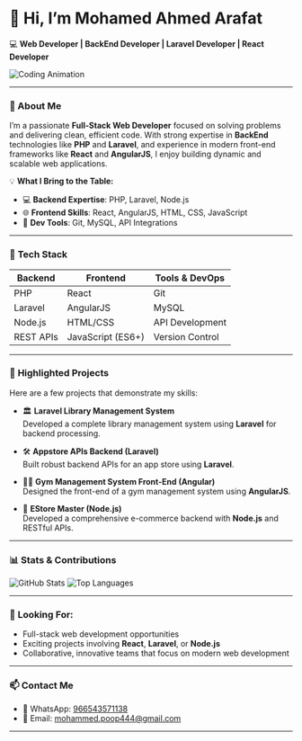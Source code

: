 # 👋 Hi, I’m **Mohamed Ahmed Arafat**

💻 **Web Developer | BackEnd Developer | Laravel Developer | React Developer**

![Coding Animation](https://media.giphy.com/media/qgQUggAC3Pfv687qPC/giphy.gif)

---

### 🌟 About Me

I’m a passionate **Full-Stack Web Developer** focused on solving problems and delivering clean, efficient code. With strong expertise in **BackEnd** technologies like **PHP** and **Laravel**, and experience in modern front-end frameworks like **React** and **AngularJS**, I enjoy building dynamic and scalable web applications.

💡 **What I Bring to the Table:**
- 💻 **Backend Expertise**: PHP, Laravel, Node.js
- 🌐 **Frontend Skills**: React, AngularJS, HTML, CSS, JavaScript
- 🚀 **Dev Tools**: Git, MySQL, API Integrations

---

### 🚀 **Tech Stack**
| **Backend**       | **Frontend**         | **Tools & DevOps** |
|-------------------|----------------------|--------------------|
| PHP               | React                | Git                |
| Laravel           | AngularJS            | MySQL              |
| Node.js           | HTML/CSS             | API Development    |
| REST APIs         | JavaScript (ES6+)     | Version Control    |

---

### 🌟 **Highlighted Projects**

Here are a few projects that demonstrate my skills:

- 🏛️ **Laravel Library Management System**  
  Developed a complete library management system using **Laravel** for backend processing.

- 🛠️ **Appstore APIs Backend (Laravel)**  
  Built robust backend APIs for an app store using **Laravel**.

- 🏋️‍♂️ **Gym Management System Front-End (Angular)**  
  Designed the front-end of a gym management system using **AngularJS**.

- 🛒 **EStore Master (Node.js)**  
  Developed a comprehensive e-commerce backend with **Node.js** and RESTful APIs.

---

### 📊 **Stats & Contributions**

![GitHub Stats](https://github-readme-stats.vercel.app/api?username=Arafat77mo&show_icons=true&theme=radical)
![Top Languages](https://github-readme-stats.vercel.app/api/top-langs/?username=Arafat77mo&layout=compact&theme=radical)

---

### 👀 **Looking For:**
- Full-stack web development opportunities  
- Exciting projects involving **React**, **Laravel**, or **Node.js**  
- Collaborative, innovative teams that focus on modern web development

---

### 📫 **Contact Me**
- 💬 WhatsApp: [966543571138](https://wa.me/966543571138)
- 📧 Email: mohammed.poop444@gmail.com

---

<!---
Arafat77mo/Arafat77mo is a ✨ special ✨ repository because its `README.md` (this file) appears on your GitHub profile.
You can click the Preview link to take a look at your changes.
--->
